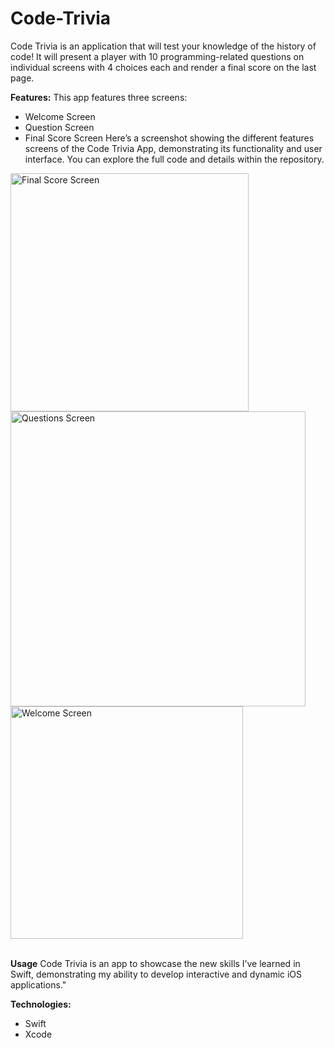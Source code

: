 # Code-Trivia
Code Trivia is an application that will test your knowledge of the history of code! It will present a player with 10 programming-related questions on individual screens with 4 choices each and render a final score on the last page. 

**Features:** This app features three screens:
+ Welcome Screen
+ Question Screen
+ Final Score Screen
 Here’s a screenshot showing the different features screens of the Code Trivia App, demonstrating its functionality and user interface. You can explore the full code and details within the repository.

<img width="381" alt="Final Score Screen" src="https://github.com/user-attachments/assets/614c810a-818e-4a53-aa26-2d31113b6552">
<img width="472" alt="Questions Screen" src="https://github.com/user-attachments/assets/3ba6bf14-7221-46a5-bd22-efd8aa7181dc">
<img width="372" alt="Welcome Screen" src="https://github.com/user-attachments/assets/9b5638f8-25cb-4302-9461-e773f570837c">


<br>
<br>

**Usage** Code Trivia is an app to showcase the new skills I’ve learned in Swift, demonstrating my ability to develop interactive and dynamic iOS applications."

**Technologies:** 
+ Swift
+ Xcode

